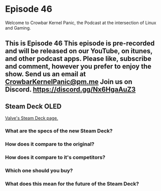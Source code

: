 Episode 46
=========

Welcome to Crowbar Kernel Panic,
the Podcast at the intersection of Linux and Gaming.

This is Episode 46
This episode is pre-recorded and will be released on our YouTube, on itunes, and other podcast apps. Please like, subscribe and comment, however you prefer to enjoy the show.
Send us an email at CrowbarKernelPanic@pm.me
Join us on Discord. https://discord.gg/Nx6HgaAuZ3
------

## Steam Deck OLED
[Valve's Steam Deck page.](https://www.steamdeck.com/en/oled)

### What are the specs of the new Steam Deck?
### How does it compare to the original?
### How does it compare to it's competitors?
### Which one should you buy?
### What does this mean for the future of the Steam Deck?
